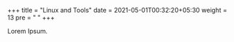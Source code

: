 +++
title = "Linux and Tools"
date =  2021-05-01T00:32:20+05:30
weight = 13
pre = " "
+++

Lorem Ipsum.